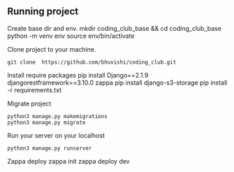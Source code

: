 	
## Running project

Create base dir and env.
	mkdir coding_club_base && cd coding_club_base
	python -m venv env
	source env/bin/activate

Clone project to your machine.

	git clone  https://github.com/bhuvishi/coding_club.git

Install require packages
	pip install Django==2.1.9 djangorestframework==3.10.0 zappa
	pip install django-s3-storage
	pip install -r requirements.txt

Migrate project

	python3 manage.py makemigrations
	python3 manage.py migrate
		
Run your server on your localhost

	python3 manage.py runserver

Zappa deploy
	zappa init
	zappa deploy dev

